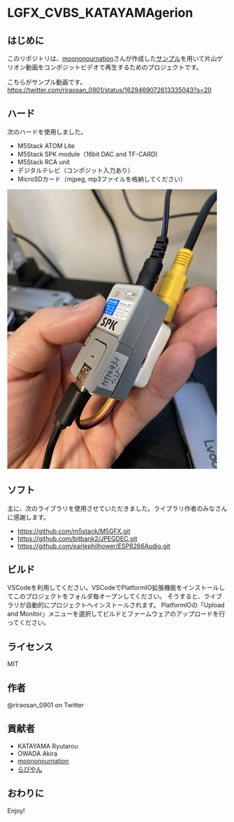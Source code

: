 # LGFX_CVBS_KATAYAMAgerion

## はじめに

このリポジトリは、[moononournation](https://github.com/moononournation)さんが作成した[サンプル](https://github.com/moononournation/RGB565_video/tree/master/SPIFFS_MJPEG_JPEGDEC_MP3_audio)を用いて片山ゲリオン動画をコンポジットビデオで再生するためのプロジェクトです。

こちらがサンプル動画です。
https://twitter.com/riraosan_0901/status/1629469072613335043?s=20

## ハード

次のハードを使用しました。

- M5Stack ATOM Lite
- M5Stack SPK module（16bit DAC and TF-CARD)
- M5Stack RCA unit
- デジタルテレビ（コンポジット入力あり）
- MicroSDカード（mjpeg, mp3ファイルを格納してください）

![image](/doc/IMG_3535.jpg)

## ソフト

主に、次のライブラリを使用させていただきました。ライブラリ作者のみなさんに感謝します。

- https://github.com/m5stack/M5GFX.git
- https://github.com/bitbank2/JPEGDEC.git
- https://github.com/earlephilhower/ESP8266Audio.git

## ビルド

VSCodeを利用してください。VSCodeでPlatformIO拡張機能をインストールしてこのプロジェクトをフォルダ毎オープンしてください。
そうすると、ライブラリが自動的にプロジェクトへインストールされます。
PlatformIOの「Upload and Monitor」メニューを選択してビルドとファームウェアのアップロードを行ってください。

## ライセンス

MIT

## 作者

@riraosan_0901 on Twitter

## 貢献者

- KATAYAMA Ryutarou
- OWADA Akira
- [moononournation](https://github.com/moononournation)
- [らびやん](https://github.com/lovyan03)

## おわりに

Enjoy!
